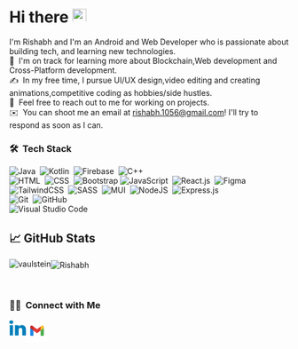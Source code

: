 ### <h1> Hi there <img src="https://media.giphy.com/media/hvRJCLFzcasrR4ia7z/giphy.gif" height="25px" width="25px"> </h1>
<!--

-->
I'm Rishabh and I'm an Android and Web Developer who is passionate about building tech, and learning new technologies. \
🌱 &nbsp;I'm on track for learning more about Blockchain,Web development and Cross-Platform development.\
✍️ &nbsp;In my free time, I pursue UI/UX design,video editing and creating animations,competitive coding as hobbies/side hustles.\
💬 &nbsp;Feel free to reach out to me for working on projects.\
✉️ &nbsp;You can shoot me an email at rishabh.1056@gmail.com! I'll try to respond as soon as I can.
### 🛠 &nbsp;Tech Stack

![Java](https://img.shields.io/badge/Java-ED8B00?style=for-the-badge&logo=java&logoColor=white)&nbsp;
![Kotlin](https://img.shields.io/badge/Kotlin-0095D5?&style=for-the-badge&logo=kotlin&logoColor=white)&nbsp;
![Firebase](https://img.shields.io/badge/firebase-%23039BE5.svg?style=for-the-badge&logo=firebase)&nbsp;
![C++](		https://img.shields.io/badge/C%2B%2B-00599C?style=for-the-badge&logo=c%2B%2B&logoColor=white)&nbsp;
<br />
![HTML](	https://img.shields.io/badge/HTML-239120?style=for-the-badge&logo=html5&logoColor=white)&nbsp;
![CSS](https://img.shields.io/badge/CSS-239120?&style=for-the-badge&logo=css3&logoColor=white)&nbsp;
![Bootstrap](	https://img.shields.io/badge/Bootstrap-563D7C?style=for-the-badge&logo=bootstrap&logoColor=white)
![JavaScript](https://img.shields.io/badge/JavaScript-F7DF1E?style=for-the-badge&logo=javascript&logoColor=black)&nbsp;
![React.js](https://img.shields.io/badge/React-20232A?style=for-the-badge&logo=react&logoColor=61DAFB)&nbsp;
![Figma](https://img.shields.io/badge/figma-%23F24E1E.svg?style=for-the-badge&logo=figma&logoColor=white)&nbsp;
![TailwindCSS](https://img.shields.io/badge/tailwindcss-%2338B2AC.svg?style=for-the-badge&logo=tailwind-css&logoColor=white)&nbsp;
![SASS](https://img.shields.io/badge/SASS-hotpink.svg?style=for-the-badge&logo=SASS&logoColor=white)&nbsp;
![MUI](https://img.shields.io/badge/MUI-%230081CB.svg?style=for-the-badge&logo=mui&logoColor=white)&nbsp;
![NodeJS](https://img.shields.io/badge/node.js-6DA55F?style=for-the-badge&logo=node.js&logoColor=white)&nbsp;
![Express.js](https://img.shields.io/badge/express.js-%23404d59.svg?style=for-the-badge&logo=express&logoColor=%2361DAFB)&nbsp;
<br />
![Git](https://img.shields.io/badge/-Git-05122A?style=flat&logo=git)&nbsp;
![GitHub](https://img.shields.io/badge/-GitHub-05122A?style=flat&logo=github)&nbsp;
<br />
![Visual Studio Code](https://img.shields.io/badge/-Visual%20Studio%20Code-05122A?style=flat&logo=visual-studio-code&logoColor=007ACC)&nbsp;


## &#x1f4c8; GitHub Stats

<p align="left"><img align="left" src="https://github-readme-stats.vercel.app/api/top-langs?username=rishabh-hub&show_icons=true&locale=en&layout=compact&theme=radical" alt="vaulstein" /></p>

 
 <p><img align="center" src="https://github-readme-streak-stats.herokuapp.com/?user=rishabh-hub&theme=radical" alt="Rishabh" /></p>
 
 <br />
 
 ### 🤝🏻 &nbsp;Connect with Me

<a href="https://www.linkedin.com/in/rishabh-singh-a1726b1a6/">
  <img align="left" alt="Rishabh's LinkedIN" width="30px" src="https://github.com/rishabh-hub/rishabh-hub/blob/20b10e5c448256a2b597878903288dc22e9ef7dc/iconfinder_LinkedIn_1298749.svg" />
</a>
<a href="mailto:rishabh.1056@gmail.com">
  <img align="center" width="40px" src="https://github.com/rishabh-hub/rishabh-hub/blob/cbf2d163a883f701c716d682db805c0475c82e3e/iconfinder_Google_Icons-02_7123031.svg" />
</a>
</p>

 <!--https://github.com/rishabh-hub/rishabh-hub/blob/cbf2d163a883f701c716d682db805c0475c82e3e/iconfinder_Google_Icons-02_7123031.svg
 ![](https://visitor-badge.glitch.me/badge?page_id=rishabh-hub)
 -->
<!--![GitHub Activity Graph](https://activity-graph.herokuapp.com/graph?username=rishabh-hub&bg_color=000000&color=4fff67&line=4fff67&point=ffffff&area=true&hide_border=true)
-->
<!--
**rishabh-hub/rishabh-hub** is a ✨ _special_ ✨ repository because its `README.md` (this file) appears on your GitHub profile.

Here are some ideas to get you started:

- 🔭 I’m currently working on ...
- 🌱 I’m currently learning ...
- 👯 I’m looking to collaborate on ...
- 🤔 I’m looking for help with ...
- 💬 Ask me about ...
- 📫 How to reach me: ...
- 😄 Pronouns: ...
- ⚡ Fun fact: ...
-->
